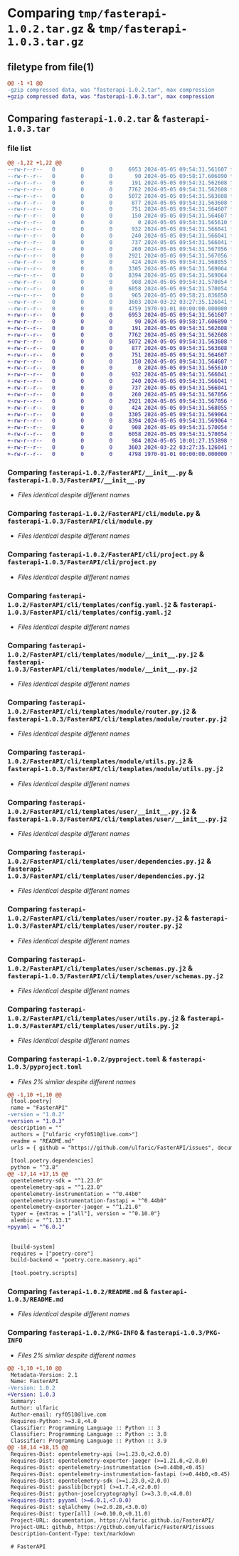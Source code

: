 # Comparing `tmp/fasterapi-1.0.2.tar.gz` & `tmp/fasterapi-1.0.3.tar.gz`

## filetype from file(1)

```diff
@@ -1 +1 @@
-gzip compressed data, was "fasterapi-1.0.2.tar", max compression
+gzip compressed data, was "fasterapi-1.0.3.tar", max compression
```

## Comparing `fasterapi-1.0.2.tar` & `fasterapi-1.0.3.tar`

### file list

```diff
@@ -1,22 +1,22 @@
--rw-r--r--   0        0        0     6953 2024-05-05 09:54:31.561607 fasterapi-1.0.2/FasterAPI/__init__.py
--rw-r--r--   0        0        0       90 2024-05-05 09:58:17.606890 fasterapi-1.0.2/FasterAPI/__main__.py
--rw-r--r--   0        0        0      191 2024-05-05 09:54:31.562608 fasterapi-1.0.2/FasterAPI/cli/__init__.py
--rw-r--r--   0        0        0     7762 2024-05-05 09:54:31.562608 fasterapi-1.0.2/FasterAPI/cli/module.py
--rw-r--r--   0        0        0     5072 2024-05-05 09:54:31.563608 fasterapi-1.0.2/FasterAPI/cli/project.py
--rw-r--r--   0        0        0      877 2024-05-05 09:54:31.563608 fasterapi-1.0.2/FasterAPI/cli/templates/config.yaml.j2
--rw-r--r--   0        0        0      751 2024-05-05 09:54:31.564607 fasterapi-1.0.2/FasterAPI/cli/templates/module/__init__.py.j2
--rw-r--r--   0        0        0      150 2024-05-05 09:54:31.564607 fasterapi-1.0.2/FasterAPI/cli/templates/module/config.yaml.j2
--rw-r--r--   0        0        0        0 2024-05-05 09:54:31.565610 fasterapi-1.0.2/FasterAPI/cli/templates/module/dependencies.py.j2
--rw-r--r--   0        0        0      932 2024-05-05 09:54:31.566041 fasterapi-1.0.2/FasterAPI/cli/templates/module/router.py.j2
--rw-r--r--   0        0        0      240 2024-05-05 09:54:31.566041 fasterapi-1.0.2/FasterAPI/cli/templates/module/schema.py.j2
--rw-r--r--   0        0        0      737 2024-05-05 09:54:31.566041 fasterapi-1.0.2/FasterAPI/cli/templates/module/utils.py.j2
--rw-r--r--   0        0        0      260 2024-05-05 09:54:31.567056 fasterapi-1.0.2/FasterAPI/cli/templates/serve.py.j2
--rw-r--r--   0        0        0     2921 2024-05-05 09:54:31.567056 fasterapi-1.0.2/FasterAPI/cli/templates/user/__init__.py.j2
--rw-r--r--   0        0        0      424 2024-05-05 09:54:31.568055 fasterapi-1.0.2/FasterAPI/cli/templates/user/config.yaml.j2
--rw-r--r--   0        0        0     3305 2024-05-05 09:54:31.569064 fasterapi-1.0.2/FasterAPI/cli/templates/user/dependencies.py.j2
--rw-r--r--   0        0        0     8394 2024-05-05 09:54:31.569064 fasterapi-1.0.2/FasterAPI/cli/templates/user/router.py.j2
--rw-r--r--   0        0        0      908 2024-05-05 09:54:31.570054 fasterapi-1.0.2/FasterAPI/cli/templates/user/schemas.py.j2
--rw-r--r--   0        0        0     6058 2024-05-05 09:54:31.570054 fasterapi-1.0.2/FasterAPI/cli/templates/user/utils.py.j2
--rw-r--r--   0        0        0      965 2024-05-05 09:58:21.836850 fasterapi-1.0.2/pyproject.toml
--rw-r--r--   0        0        0     3603 2024-03-22 03:27:35.126041 fasterapi-1.0.2/README.md
--rw-r--r--   0        0        0     4759 1970-01-01 00:00:00.000000 fasterapi-1.0.2/PKG-INFO
+-rw-r--r--   0        0        0     6953 2024-05-05 09:54:31.561607 fasterapi-1.0.3/FasterAPI/__init__.py
+-rw-r--r--   0        0        0       90 2024-05-05 09:58:17.606890 fasterapi-1.0.3/FasterAPI/__main__.py
+-rw-r--r--   0        0        0      191 2024-05-05 09:54:31.562608 fasterapi-1.0.3/FasterAPI/cli/__init__.py
+-rw-r--r--   0        0        0     7762 2024-05-05 09:54:31.562608 fasterapi-1.0.3/FasterAPI/cli/module.py
+-rw-r--r--   0        0        0     5072 2024-05-05 09:54:31.563608 fasterapi-1.0.3/FasterAPI/cli/project.py
+-rw-r--r--   0        0        0      877 2024-05-05 09:54:31.563608 fasterapi-1.0.3/FasterAPI/cli/templates/config.yaml.j2
+-rw-r--r--   0        0        0      751 2024-05-05 09:54:31.564607 fasterapi-1.0.3/FasterAPI/cli/templates/module/__init__.py.j2
+-rw-r--r--   0        0        0      150 2024-05-05 09:54:31.564607 fasterapi-1.0.3/FasterAPI/cli/templates/module/config.yaml.j2
+-rw-r--r--   0        0        0        0 2024-05-05 09:54:31.565610 fasterapi-1.0.3/FasterAPI/cli/templates/module/dependencies.py.j2
+-rw-r--r--   0        0        0      932 2024-05-05 09:54:31.566041 fasterapi-1.0.3/FasterAPI/cli/templates/module/router.py.j2
+-rw-r--r--   0        0        0      240 2024-05-05 09:54:31.566041 fasterapi-1.0.3/FasterAPI/cli/templates/module/schema.py.j2
+-rw-r--r--   0        0        0      737 2024-05-05 09:54:31.566041 fasterapi-1.0.3/FasterAPI/cli/templates/module/utils.py.j2
+-rw-r--r--   0        0        0      260 2024-05-05 09:54:31.567056 fasterapi-1.0.3/FasterAPI/cli/templates/serve.py.j2
+-rw-r--r--   0        0        0     2921 2024-05-05 09:54:31.567056 fasterapi-1.0.3/FasterAPI/cli/templates/user/__init__.py.j2
+-rw-r--r--   0        0        0      424 2024-05-05 09:54:31.568055 fasterapi-1.0.3/FasterAPI/cli/templates/user/config.yaml.j2
+-rw-r--r--   0        0        0     3305 2024-05-05 09:54:31.569064 fasterapi-1.0.3/FasterAPI/cli/templates/user/dependencies.py.j2
+-rw-r--r--   0        0        0     8394 2024-05-05 09:54:31.569064 fasterapi-1.0.3/FasterAPI/cli/templates/user/router.py.j2
+-rw-r--r--   0        0        0      908 2024-05-05 09:54:31.570054 fasterapi-1.0.3/FasterAPI/cli/templates/user/schemas.py.j2
+-rw-r--r--   0        0        0     6058 2024-05-05 09:54:31.570054 fasterapi-1.0.3/FasterAPI/cli/templates/user/utils.py.j2
+-rw-r--r--   0        0        0      984 2024-05-05 10:01:27.153898 fasterapi-1.0.3/pyproject.toml
+-rw-r--r--   0        0        0     3603 2024-03-22 03:27:35.126041 fasterapi-1.0.3/README.md
+-rw-r--r--   0        0        0     4798 1970-01-01 00:00:00.000000 fasterapi-1.0.3/PKG-INFO
```

### Comparing `fasterapi-1.0.2/FasterAPI/__init__.py` & `fasterapi-1.0.3/FasterAPI/__init__.py`

 * *Files identical despite different names*

### Comparing `fasterapi-1.0.2/FasterAPI/cli/module.py` & `fasterapi-1.0.3/FasterAPI/cli/module.py`

 * *Files identical despite different names*

### Comparing `fasterapi-1.0.2/FasterAPI/cli/project.py` & `fasterapi-1.0.3/FasterAPI/cli/project.py`

 * *Files identical despite different names*

### Comparing `fasterapi-1.0.2/FasterAPI/cli/templates/config.yaml.j2` & `fasterapi-1.0.3/FasterAPI/cli/templates/config.yaml.j2`

 * *Files identical despite different names*

### Comparing `fasterapi-1.0.2/FasterAPI/cli/templates/module/__init__.py.j2` & `fasterapi-1.0.3/FasterAPI/cli/templates/module/__init__.py.j2`

 * *Files identical despite different names*

### Comparing `fasterapi-1.0.2/FasterAPI/cli/templates/module/router.py.j2` & `fasterapi-1.0.3/FasterAPI/cli/templates/module/router.py.j2`

 * *Files identical despite different names*

### Comparing `fasterapi-1.0.2/FasterAPI/cli/templates/module/utils.py.j2` & `fasterapi-1.0.3/FasterAPI/cli/templates/module/utils.py.j2`

 * *Files identical despite different names*

### Comparing `fasterapi-1.0.2/FasterAPI/cli/templates/user/__init__.py.j2` & `fasterapi-1.0.3/FasterAPI/cli/templates/user/__init__.py.j2`

 * *Files identical despite different names*

### Comparing `fasterapi-1.0.2/FasterAPI/cli/templates/user/dependencies.py.j2` & `fasterapi-1.0.3/FasterAPI/cli/templates/user/dependencies.py.j2`

 * *Files identical despite different names*

### Comparing `fasterapi-1.0.2/FasterAPI/cli/templates/user/router.py.j2` & `fasterapi-1.0.3/FasterAPI/cli/templates/user/router.py.j2`

 * *Files identical despite different names*

### Comparing `fasterapi-1.0.2/FasterAPI/cli/templates/user/schemas.py.j2` & `fasterapi-1.0.3/FasterAPI/cli/templates/user/schemas.py.j2`

 * *Files identical despite different names*

### Comparing `fasterapi-1.0.2/FasterAPI/cli/templates/user/utils.py.j2` & `fasterapi-1.0.3/FasterAPI/cli/templates/user/utils.py.j2`

 * *Files identical despite different names*

### Comparing `fasterapi-1.0.2/pyproject.toml` & `fasterapi-1.0.3/pyproject.toml`

 * *Files 2% similar despite different names*

```diff
@@ -1,10 +1,10 @@
 [tool.poetry]
 name = "FasterAPI"
-version = "1.0.2"
+version = "1.0.3"
 description = ""
 authors = ["ulfaric <ryf0510@live.com>"]
 readme = "README.md"
 urls = { github = "https://github.com/ulfaric/FasterAPI/issues", documentation = "https://ulfaric.github.io/FasterAPI/" }
 
 [tool.poetry.dependencies]
 python = "^3.8"
@@ -17,14 +17,15 @@
 opentelemetry-sdk = "^1.23.0"
 opentelemetry-api = "^1.23.0"
 opentelemetry-instrumentation = "^0.44b0"
 opentelemetry-instrumentation-fastapi = "^0.44b0"
 opentelemetry-exporter-jaeger = "^1.21.0"
 typer = {extras = ["all"], version = "^0.10.0"}
 alembic = "^1.13.1"
+pyyaml = "^6.0.1"
 
 
 [build-system]
 requires = ["poetry-core"]
 build-backend = "poetry.core.masonry.api"
 
 [tool.poetry.scripts]
```

### Comparing `fasterapi-1.0.2/README.md` & `fasterapi-1.0.3/README.md`

 * *Files identical despite different names*

### Comparing `fasterapi-1.0.2/PKG-INFO` & `fasterapi-1.0.3/PKG-INFO`

 * *Files 2% similar despite different names*

```diff
@@ -1,10 +1,10 @@
 Metadata-Version: 2.1
 Name: FasterAPI
-Version: 1.0.2
+Version: 1.0.3
 Summary: 
 Author: ulfaric
 Author-email: ryf0510@live.com
 Requires-Python: >=3.8,<4.0
 Classifier: Programming Language :: Python :: 3
 Classifier: Programming Language :: Python :: 3.8
 Classifier: Programming Language :: Python :: 3.9
@@ -18,14 +18,15 @@
 Requires-Dist: opentelemetry-api (>=1.23.0,<2.0.0)
 Requires-Dist: opentelemetry-exporter-jaeger (>=1.21.0,<2.0.0)
 Requires-Dist: opentelemetry-instrumentation (>=0.44b0,<0.45)
 Requires-Dist: opentelemetry-instrumentation-fastapi (>=0.44b0,<0.45)
 Requires-Dist: opentelemetry-sdk (>=1.23.0,<2.0.0)
 Requires-Dist: passlib[bcrypt] (>=1.7.4,<2.0.0)
 Requires-Dist: python-jose[cryptography] (>=3.3.0,<4.0.0)
+Requires-Dist: pyyaml (>=6.0.1,<7.0.0)
 Requires-Dist: sqlalchemy (>=2.0.28,<3.0.0)
 Requires-Dist: typer[all] (>=0.10.0,<0.11.0)
 Project-URL: documentation, https://ulfaric.github.io/FasterAPI/
 Project-URL: github, https://github.com/ulfaric/FasterAPI/issues
 Description-Content-Type: text/markdown
 
 # FasterAPI
```

